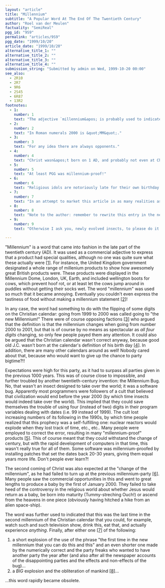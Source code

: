 ```yaml
---
layout: "article"
title: "Millennium"
subtitle: "A Popular Word At The End Of The Twentieth Century"
author: "Roel van der Meulen"
factuality: "SemiReal"
pgg_id: "9S9"
permalink: "articles/9S9"
pgg_date: "1999/10/20"
article_date: "1999/10/20"
alternative_title_1: ""
alternative_title_2: ""
alternative_title_3: ""
alternative_title_4: ""
submission_string: "Submitted by admin on Wed, 1999-10-20 00:00"
see_also:
  - 2R10
  - 2R7
  - 9R6
  - 2S45
  - 6R87
  - 13R2
footnotes: 
  - 1:
    number: 1
    text: "The adjective `millennium&apos; is probably used to indicate that it is the last of its kind in this millennium, and, as things are expected to improve over time, the best. For example &quot;This millennium car is much better than one made in 1369 AD.&quot;"
  - 2:
    number: 2
    text: "In Roman numerals 2000 is &quot;MM&quot;."
  - 3:
    number: 3
    text: "For any idea there are always opponents."
  - 4:
    number: 4
    text: "Christ wasn&apos;t born on 1 AD, and probably not even at Christmas. BTW There was no 0 AD -- the number probably hadn&apos;t even been invented yet."
  - 5:
    number: 5
    text: "At least PGG was millennium-proof!"
  - 6:
    number: 6
    text: "Religious idols are notoriously late for their own birthday parties. They really don&apos;t want the most minute chance to exist to win the wooden spoon (see corresponding article) with the exception of St. Nicholas."
  - 7:
    number: 7
    text: "In an attempt to market this article in as many realities as possible."
  - 8:
    number: 8
    text: "Note to the author: remember to rewrite this entry in the new millennium, if you can [9]."
  - 9:
    number: 9
    text: "Otherwise I ask you, newly evolved insects, to please do it for me."

---
```

<div>
<p>"Millennium" is a word that came into fashion in the late part of the twentieth century (AD). It was used as a commercial adjective to express that a product had special qualities, although no one was quite sure what these actually were <a href="#footnote-body.1" name="footnote-link.1" class="footnote-link">[1]</a>. For instance, the United Kingdom government designated a whole range of millenium products to show how awesomely great British products were. These products were displayed in the Millennium Dome, London, UK, Earth, and included wellington boots for cows, which prevent hoof rot, or at least let the cows jump around in puddles without getting their socks wet. The word "millennium" was used so much that it became annoying. Eventually you couldn't even express the tastiness of food without making a millennium statement <a href="#footnote-body.2" name="footnote-link.2" class="footnote-link">[2]</a>!</p>
<p>In any case, the word had something to do with the flipping of some digits on the Christian calendar: going from 1999 to 2000 was called going to "the new Millennium!" There were of course opposing factions <a href="#footnote-body.3" name="footnote-link.3" class="footnote-link">[3]</a> who argued that the definition is that the millennium changes when going from number 2000 to 2001, but that is of course by no means as spectacular as <em>all four digits</em> changing, so only few people payed them any attention. It could also be argued that the Christian calendar wasn't correct anyway, because good old J.C. wasn't born at the calendar's definition of his birth day <a href="#footnote-body.4" name="footnote-link.4" class="footnote-link">[4]</a>. In addition, there are many other calendars around as well! Nobody cared about that, because who would want to give up the chance to party bigtime?!!</p>
<p>Expectations were high for this party, as it had to surpass all parties given in the previous 1000 years. This was of course close to impossible, and further troubled by another twentieth-century invention: the Millennium Bug. No, that wasn't an insect designed to take over the world; it was a software bug. Apparently most programmers were followers of a cult that believed that civilization would end before the year 2000 (by which time insects would indeed take over the world). This implied that they could save themselves the trouble of using four (instead of two) digits in their program variables dealing with dates (i.e. 99 instead of 1999). The cult lost increasing numbers of its following in the 1990s, by which time people realized that this prophecy was a self-fulfilling one: nuclear reactors would explode when they lost track of time, etc., etc.. Many people were employed to correct the error, resulting in many "millennium-proof" products <a href="#footnote-body.5" name="footnote-link.5" class="footnote-link">[5]</a>. This of course meant that they could withstand the change of century, but with the rapid development of computers in that time, this wasn't really true for all of them. Some software was millennium-proofed by installing patches that set the dates back 20-30 years, giving them equal years more life. Don't people ever learn?!</p>
<p>The second coming of Christ was also expected at the "change of the millennium", as he had failed to turn up at the previous millennium-party <a href="#footnote-body.6" name="footnote-link.6" class="footnote-link">[6]</a>. Many people saw the commercial opportunities in this and went to great lengths to produce a baby by the first of January 2000. They failed to take heed of the controversy in the religious world about whether Jesus would return as a baby, be born into maturity (Tummy-streching Ouch!) or ascend from the heavens in one piece (obviously having hitched a hike from an alien space-ship).</p>
<p>The word was further used to indicated that this was the last time in the second millennium of the Christian calendar that you could, for example, watch such and such television show, drink this, eat that, and actually experience <em>anything</em>. Finally, after either one <a href="#footnote-body.7" name="footnote-link.7" class="footnote-link">[7]</a> of the following:</p>
<ol>
<li value="1">a short explosion of the use of the phrase "the first time in the new millennium that you can do this and this" and an even shorter one made by the numerically correct and the party freaks who wanted to have another party the year after (and also after all the newspaper accounts of the disappointing parties and the effects and non-effects of the bug)...</li>
<li value="2">a <em>BIG</em> explosion and the obliteration of mankind <a href="#footnote-body.8" name="footnote-link.8" class="footnote-link">[8]</a>...</li>
</ol>
<p>...this word rapidly became obsolete.</p>
</div>
